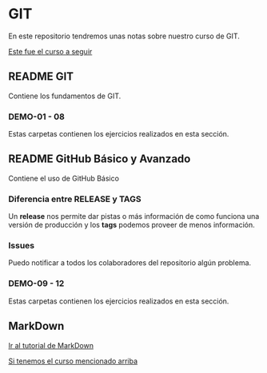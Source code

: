 # GIT

En este repositorio tendremos unas notas sobre nuestro curso de GIT.

[Este fue el curso a seguir](https://www.udemy.com/git-github/)

## README GIT

Contiene los fundamentos de GIT.

### DEMO-01 - 08

Estas carpetas contienen los ejercicios realizados en esta sección.

## README GitHub Básico y Avanzado

Contiene el uso de GitHub Básico

### Diferencia entre RELEASE y TAGS

Un **release** nos permite dar pistas o más información de como funciona una versión de producción y los **tags** podemos proveer de menos información.

### Issues

Puedo notificar a todos los colaboradores del repositorio algún problema.

### DEMO-09 - 12

Estas carpetas contienen los ejercicios realizados en esta sección.

## MarkDown

[Ir al tutorial de MarkDown](https://www.markdowntutorial.com/)

[Si tenemos el curso mencionado arriba](https://www.udemy.com/git-github/learn/lecture/7389770#questions)
